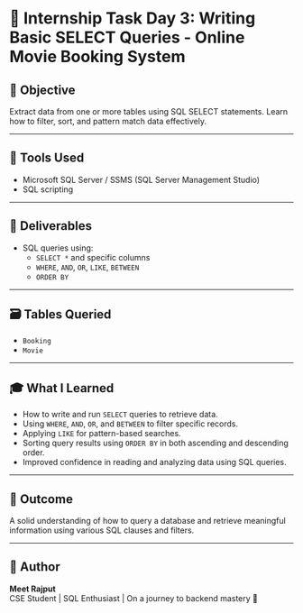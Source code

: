 
# 🎯 Internship Task Day 3: Writing Basic SELECT Queries - Online Movie Booking System

## 📌 Objective
Extract data from one or more tables using SQL SELECT statements. Learn how to filter, sort, and pattern match data effectively.

---

## 🧰 Tools Used
- Microsoft SQL Server / SSMS (SQL Server Management Studio)
- SQL scripting

---

## 📁 Deliverables
- SQL queries using:
  - `SELECT *` and specific columns
  - `WHERE`, `AND`, `OR`, `LIKE`, `BETWEEN`
  - `ORDER BY`

---

## 🗃️ Tables Queried
- `Booking`
- `Movie`


---

## 🎓 What I Learned
- How to write and run `SELECT` queries to retrieve data.
- Using `WHERE`, `AND`, `OR`, and `BETWEEN` to filter specific records.
- Applying `LIKE` for pattern-based searches.
- Sorting query results using `ORDER BY` in both ascending and descending order.
- Improved confidence in reading and analyzing data using SQL queries.

---

## 📌 Outcome
A solid understanding of how to query a database and retrieve meaningful information using various SQL clauses and filters.

---

## 🧠 Author
**Meet Rajput**  
CSE Student | SQL Enthusiast | On a journey to backend mastery 🚀
